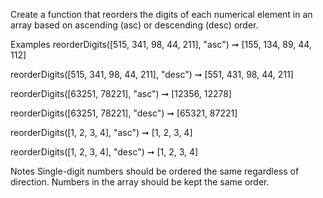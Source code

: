 Create a function that reorders the digits of each numerical element in an array based on ascending (asc) or descending (desc) order.

Examples
reorderDigits([515, 341, 98, 44, 211], "asc") ➞ [155, 134, 89, 44, 112]

reorderDigits([515, 341, 98, 44, 211], "desc") ➞ [551, 431, 98, 44, 211]

reorderDigits([63251, 78221], "asc") ➞ [12356, 12278]

reorderDigits([63251, 78221], "desc") ➞ [65321, 87221]

reorderDigits([1, 2, 3, 4], "asc")  ➞ [1, 2, 3, 4]

reorderDigits([1, 2, 3, 4], "desc") ➞ [1, 2, 3, 4]

Notes
Single-digit numbers should be ordered the same regardless of direction.
Numbers in the array should be kept the same order.
